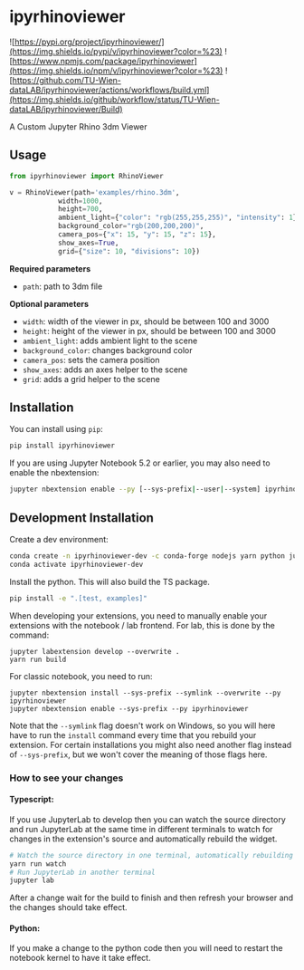 
# ipyrhinoviewer

![https://pypi.org/project/ipyrhinoviewer/](https://img.shields.io/pypi/v/ipyrhinoviewer?color=%23)
![https://www.npmjs.com/package/ipyrhinoviewer](https://img.shields.io/npm/v/ipyrhinoviewer?color=%23)
![https://github.com/TU-Wien-dataLAB/ipyrhinoviewer/actions/workflows/build.yml](https://img.shields.io/github/workflow/status/TU-Wien-dataLAB/ipyrhinoviewer/Build)

A Custom Jupyter Rhino 3dm Viewer
## Usage
```python
from ipyrhinoviewer import RhinoViewer

v = RhinoViewer(path='examples/rhino.3dm',
            width=1000,
            height=700,
            ambient_light={"color": "rgb(255,255,255)", "intensity": 1},
            background_color="rgb(200,200,200)",
            camera_pos={"x": 15, "y": 15, "z": 15},
            show_axes=True,
            grid={"size": 10, "divisions": 10})
```
**Required parameters**
* `path`: path to 3dm file

**Optional parameters**
* `width`: width of the viewer in px, should be between 100 and 3000
* `height`: height of the viewer in px, should be between 100 and 3000
* `ambient_light`: adds ambient light to the scene
* `background_color`: changes background color
* `camera_pos`: sets the camera position
* `show_axes`: adds an axes helper to the scene
* `grid`: adds a grid helper to the scene

## Installation

You can install using `pip`:

```bash
pip install ipyrhinoviewer
```

If you are using Jupyter Notebook 5.2 or earlier, you may also need to enable
the nbextension:
```bash
jupyter nbextension enable --py [--sys-prefix|--user|--system] ipyrhinoviewer
```

## Development Installation

Create a dev environment:
```bash
conda create -n ipyrhinoviewer-dev -c conda-forge nodejs yarn python jupyterlab
conda activate ipyrhinoviewer-dev
```

Install the python. This will also build the TS package.
```bash
pip install -e ".[test, examples]"
```

When developing your extensions, you need to manually enable your extensions with the
notebook / lab frontend. For lab, this is done by the command:

```
jupyter labextension develop --overwrite .
yarn run build
```

For classic notebook, you need to run:

```
jupyter nbextension install --sys-prefix --symlink --overwrite --py ipyrhinoviewer
jupyter nbextension enable --sys-prefix --py ipyrhinoviewer
```

Note that the `--symlink` flag doesn't work on Windows, so you will here have to run
the `install` command every time that you rebuild your extension. For certain installations
you might also need another flag instead of `--sys-prefix`, but we won't cover the meaning
of those flags here.

### How to see your changes
#### Typescript:
If you use JupyterLab to develop then you can watch the source directory and run JupyterLab at the same time in different
terminals to watch for changes in the extension's source and automatically rebuild the widget.

```bash
# Watch the source directory in one terminal, automatically rebuilding when needed
yarn run watch
# Run JupyterLab in another terminal
jupyter lab
```

After a change wait for the build to finish and then refresh your browser and the changes should take effect.

#### Python:
If you make a change to the python code then you will need to restart the notebook kernel to have it take effect.

